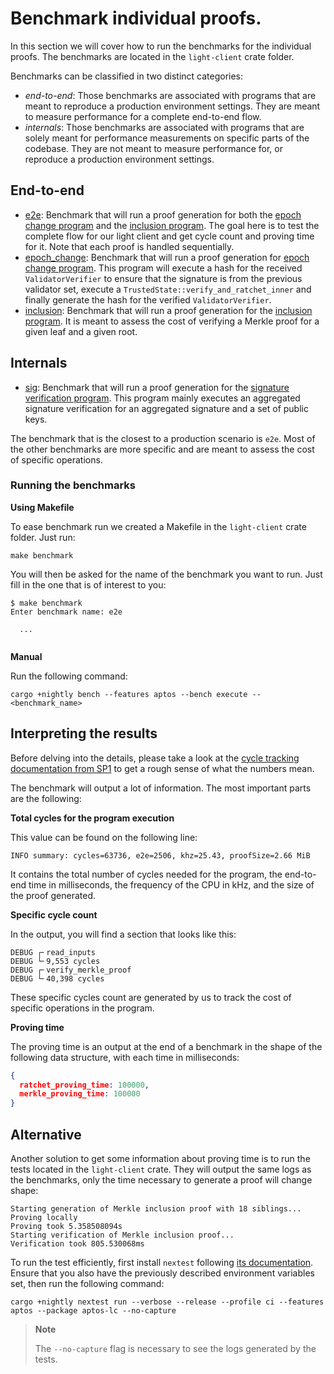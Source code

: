 # Benchmark individual proofs.

In this section we will cover how to run the benchmarks for the individual proofs. The benchmarks are located in
the `light-client` crate folder.

Benchmarks can be classified in two distinct categories:

- _end-to-end_: Those benchmarks are associated with programs that are meant to reproduce
  a production environment settings. They are meant to measure performance for a complete
  end-to-end flow.
- _internals_: Those benchmarks are associated with programs that are solely meant for
  performance measurements on specific parts of the codebase. They are
  not meant to measure performance for, or reproduce a production environment settings.

## End-to-end

- [e2e](https://github.com/lurk-lab/zk-light-clients/blob/dev/aptos/light-client/benches/e2e.rs): Benchmark that will
  run a proof generation for both
  the [epoch change program](https://github.com/lurk-lab/zk-light-clients/blob/dev/aptos/programs/epoch-change/src/main.rs)
  and
  the [inclusion program](https://github.com/lurk-lab/zk-light-clients/blob/dev/aptos/programs/inclusion/src/main.rs).
  The goal here is to test the complete flow for our light client and get cycle count and proving time for it. Note that
  each proof is handled sequentially.
- [epoch_change](https://github.com/lurk-lab/zk-light-clients/blob/dev/aptos/light-client/benches/epoch_change.rs):
  Benchmark that will run a proof generation
  for [epoch change program](https://github.com/lurk-lab/zk-light-clients/blob/dev/aptos/programs/epoch-change/src/main.rs).
  This program will execute a hash for the received `ValidatorVerifier` to ensure that the signature is from the
  previous validator set, execute a `TrustedState::verify_and_ratchet_inner` and finally generate the hash for the
  verified `ValidatorVerifier`.
- [inclusion](https://github.com/lurk-lab/zk-light-clients/blob/dev/aptos/light-client/benches/inclusion.rs):
  Benchmark that will run a proof generation for
  the [inclusion program](https://github.com/lurk-lab/zk-light-clients/blob/dev/aptos/programs/inclusion/src/main.rs).
  It is meant to assess the cost of verifying a Merkle proof for a given leaf and a given root.

## Internals

- [sig](https://github.com/lurk-lab/zk-light-clients/blob/dev/aptos/light-client/benches/sig.rs): Benchmark that will
  run a proof generation for
  the [signature verification program](https://github.com/lurk-lab/zk-light-clients/blob/dev/aptos/programs/benchmarks/signature-verification/src/main.rs).
  This program mainly executes an aggregated signature verification for an aggregated signature and a set of public
  keys.

The benchmark that is the closest to a production scenario is `e2e`. Most of
the other benchmarks are more specific and are meant to assess the cost
of specific operations.

### Running the benchmarks

**Using Makefile**

To ease benchmark run we created a Makefile in the `light-client` crate folder.
Just run:

```shell
make benchmark
```

You will then be asked for the name of the benchmark you want to run. Just
fill in the one that is of interest to you:

```shell
$ make benchmark
Enter benchmark name: e2e

  ...
  
```

**Manual**

Run the following command:

```shell
cargo +nightly bench --features aptos --bench execute -- <benchmark_name>
```

## Interpreting the results

Before delving into the details, please take a look at the [cycle tracking documentation
from SP1](https://succinctlabs.github.io/sp1/writing-programs/cycle-tracking.html) to get a rough sense of what the
numbers mean.

The benchmark will output a lot of information. The most important parts are the
following:

**Total cycles for the program execution**

This value can be found on the following line:

```shell
INFO summary: cycles=63736, e2e=2506, khz=25.43, proofSize=2.66 MiB
```

It contains the total number of cycles needed for the program, the end-to-end time in milliseconds, the frequency of the
CPU in kHz, and the size of the proof generated.

**Specific cycle count**

In the output, you will find a section that looks like this:

```shell
DEBUG ┌╴read_inputs    
DEBUG └╴9,553 cycles    
DEBUG ┌╴verify_merkle_proof    
DEBUG └╴40,398 cycles    
```

These specific cycles count are generated by us to track the cost of specific operations in the program.

**Proving time**

The proving time is an output at the end of a benchmark in the shape of the following data structure, with each time in
milliseconds:

```json
{
  ratchet_proving_time: 100000,
  merkle_proving_time: 100000
}
```

## Alternative

Another solution to get some information about proving time is to run the tests located in the `light-client`
crate. They will output the same logs as the benchmarks, only the time necessary
to generate a proof will change shape:

```shell
Starting generation of Merkle inclusion proof with 18 siblings...
Proving locally
Proving took 5.358508094s
Starting verification of Merkle inclusion proof...
Verification took 805.530068ms
```

To run the test efficiently, first install `nextest` following [its documentation](https://nexte.st/book/installation).
Ensure that you also have the previously described environment variables set, then run the following command:

```shell
cargo +nightly nextest run --verbose --release --profile ci --features aptos --package aptos-lc --no-capture
```

> **Note**
>
> The `--no-capture` flag is necessary to see the logs generated by the tests.